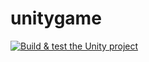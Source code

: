 # unitygame
 
[![Build & test the Unity project](https://github.com/KTools2202/unitygame/actions/workflows/build.yml/badge.svg)](https://github.com/KTools2202/unitygame/actions/workflows/build.yml)

